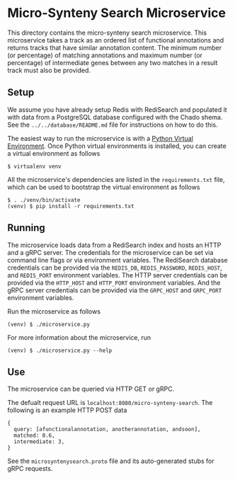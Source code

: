 # Micro-Synteny Search Microservice

This directory contains the micro-synteny search microservice.
This microservice takes a track as an ordered list of functional annotations and returns tracks that have similar annotation content.
The minimum number (or percentage) of matching annotations and maximum number (or percentage) of intermediate genes between any two matches in a result track must also be provided.

## Setup

We assume you have already setup Redis with RediSearch and populated it with data from a PostgreSQL database configured with the Chado shema.
See the `../../database/README.md` file for instructions on how to do this.

The easiest way to run the microservice is with a [Python Virtual Environment](http://docs.python-guide.org/en/latest/dev/virtualenvs/).
Once Python virtual environments is installed, you can create a virtual environment as follows

    $ virtualenv venv

All the microservice's dependencies are listed in the `requirements.txt` file, which can be used to bootstrap the virtual environment as follows

    $ . ./venv/bin/activate
    (venv) $ pip install -r requirements.txt

## Running

The microservice loads data from a RediSearch index and hosts an HTTP and a gRPC server.
The credentials for the microservice can be set via command line flags or via environment variables.
The RediSearch database credentials can be provided via the `REDIS_DB`, `REDIS_PASSWORD`, `REDIS_HOST`, and `REDIS_PORT` environment variables.
The HTTP server credentials can be provided via the `HTTP_HOST` and `HTTP_PORT` environment variables.
And the gRPC server credentials can be provided via the `GRPC_HOST` and `GRPC_PORT` environment variables.

Run the microservice as follows

    (venv) $ ./microservice.py

For more information about the microservice, run

    (venv) $ ./microservice.py --help

## Use

The microservice can be queried via HTTP GET or gRPC.

The defualt request URL is `localhost:8080/micro-synteny-search`.
The following is an example HTTP POST data

    {
      query: [afunctionalannotation, anotherannotation, andsoon],
      matched: 0.6,
      intermediate: 3,
    }

See the `microsyntenysearch.proto` file and its auto-generated stubs for gRPC requests.
